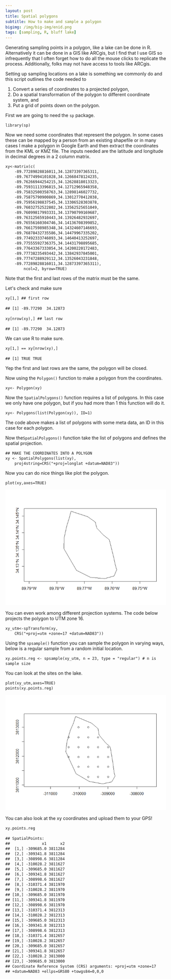 ```yaml
---
layout: post
title: Spatial polygons
subtitle: How to make and sample a polygon
bigimg: /img/big-img/enid.png
tags: [sampling, R, bluff lake]
---
```




Generating sampling points in a polygon, like a lake can be done in R.
Alternatively it can be done in a GIS like ARCgis, but I find that I use
GIS so infrequently that I often forget how to do all the mouse clicks
to replicate the process. Additionally, folks may not have access to
tools like ARCgis.

Setting up sampling locations on a lake is something we commonly do and
this script outlines the code needed to

1.  Convert a series of coordinates to a projected polygon,
2.  Do a spatial transformation of the polygon to different coordinate
    system, and
3.  Put a grid of points down on the polygon.

First we are going to need the `sp` package.

    library(sp) 

Now we need some coordinates that represent the polygon. In some cases
these can be mapped by a person from an existing shapefile or in many
cases I make a polygon in Google Earth and then extract the coordinates
from the KML or KMZ file. The inputs needed are the latitude and
longitude in decimal degrees in a 2 column matrix.

    xy<-matrix(c(   
        -89.77289828816011,34.12873397365311,
        -89.76774994101028,34.12668478124235,
        -89.76266944254215,34.12628818013323,
        -89.75931113396815,34.12712965948358,
        -89.75832500358763,34.12898146027732,
        -89.75875790900869,34.13012770412038,
        -89.75956198837545,34.13306528303878,
        -89.76032752522802,34.13562525651049,
        -89.76099817993331,34.13790799169687,
        -89.76312565910443,34.13926482932697, 
        -89.76556160304746,34.14136708399852,
        -89.76617598985348,34.14324607146693,
        -89.76878432735586,34.14479967335202,
        -89.77492333746093,34.14640413252697,
        -89.77555592736375,34.14431798895685,
        -89.77643367333054,34.14200220172483,
        -89.77738235493442,34.13842937845001,
        -89.77747288929112,34.13526043231848,
        -89.77289828816011,34.12873397365311),
            ncol=2, byrow=TRUE) 

Note that the first and last rows of the matrix must be the same.

Let's check and make sure

    xy[1,] ## first row

    ## [1] -89.77290  34.12873

    xy[nrow(xy),] ## last row

    ## [1] -89.77290  34.12873

We can use R to make sure.

    xy[1,] == xy[nrow(xy),]

    ## [1] TRUE TRUE

Yep the first and last rows are the same, the polygon will be closed.

Now using the `Polygon()` function to make a polygon from the
coordinates.

    xy<- Polygon(xy)

Now the `SpatialPolygons()` function requires a list of polygons. In
this case we only have one polygon, but if you had more than 1 this
function will do it.

    xy<- Polygons(list(Polygon(xy)), ID=1)

The code above makes a list of polygons with some meta data, an ID in
this case for each polygon.

Now the`SpatialPolygons()` function take the list of polygons and
defines the spatial projection.

    ## MAKE THE COORDINATES INTO A POLYGON   
    xy <- SpatialPolygons(list(xy),
        proj4string=CRS("+proj=longlat +datum=NAD83"))

Now you can do nice things like plot the polygon.

    plot(xy,axes=TRUE)

![](/img/2018-12-15-making-a-spatial-polygon/unnamed-chunk-9-1.png)

You can even work among different projection systems. The code below
projects the polygon to UTM zone 16.

    xy_utm<-spTransform(xy, 
        CRS("+proj=utm +zone=17 +datum=NAD83"))

Using the `spsample()` function you can sample the polygon in varying
ways, below is a regular sample from a random initial location.

    xy.points.reg <- spsample(xy_utm, n = 23, type = "regular") # n is sample size

You can look at the sites on the lake.

    plot(xy_utm,axes=TRUE)
    points(xy.points.reg)

![](/img/2018-12-15-making-a-spatial-polygon/unnamed-chunk-12-1.png)

You can also look at the xy coordinates and upload them to your GPS!

    xy.points.reg

    ## SpatialPoints:
    ##              x1      x2
    ##  [1,] -309685.0 3811284
    ##  [2,] -309341.8 3811284
    ##  [3,] -308998.6 3811284
    ##  [4,] -310028.2 3811627
    ##  [5,] -309685.0 3811627
    ##  [6,] -309341.8 3811627
    ##  [7,] -308998.6 3811627
    ##  [8,] -310371.4 3811970
    ##  [9,] -310028.2 3811970
    ## [10,] -309685.0 3811970
    ## [11,] -309341.8 3811970
    ## [12,] -308998.6 3811970
    ## [13,] -310371.4 3812313
    ## [14,] -310028.2 3812313
    ## [15,] -309685.0 3812313
    ## [16,] -309341.8 3812313
    ## [17,] -308998.6 3812313
    ## [18,] -310371.4 3812657
    ## [19,] -310028.2 3812657
    ## [20,] -309685.0 3812657
    ## [21,] -309341.8 3812657
    ## [22,] -310028.2 3813000
    ## [23,] -309685.0 3813000
    ## Coordinate Reference System (CRS) arguments: +proj=utm +zone=17
    ## +datum=NAD83 +ellps=GRS80 +towgs84=0,0,0
